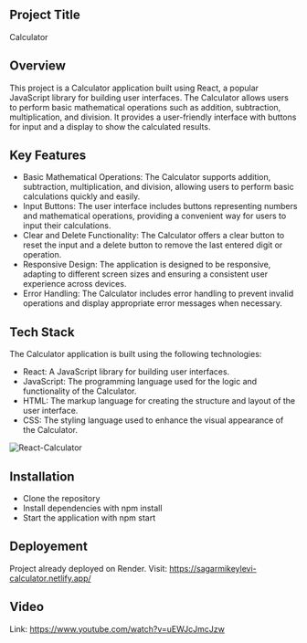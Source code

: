 ## Project Title
Calculator

## Overview
This project is a Calculator application built using React, a popular JavaScript library for building user interfaces. The Calculator allows users to perform basic mathematical operations such as addition, subtraction, multiplication, and division. It provides a user-friendly interface with buttons for input and a display to show the calculated results.

## Key Features
- Basic Mathematical Operations: The Calculator supports addition, subtraction, multiplication, and division, allowing users to perform basic calculations quickly and easily.
- Input Buttons: The user interface includes buttons representing numbers and mathematical operations, providing a convenient way for users to input their calculations.
- Clear and Delete Functionality: The Calculator offers a clear button to reset the input and a delete button to remove the last entered digit or operation.
- Responsive Design: The application is designed to be responsive, adapting to different screen sizes and ensuring a consistent user experience across devices.
- Error Handling: The Calculator includes error handling to prevent invalid operations and display appropriate error messages when necessary.

## Tech Stack
The Calculator application is built using the following technologies:

- React: A JavaScript library for building user interfaces.
- JavaScript: The programming language used for the logic and functionality of the Calculator.
- HTML: The markup language for creating the structure and layout of the user interface.
- CSS: The styling language used to enhance the visual appearance of the Calculator.

![React-Calculator](https://github.com/Sagarmikeylevi/React-Calculator/assets/114811573/dc56a221-8df5-4388-a09c-216556ea4e1c)

## Installation
- Clone the repository
- Install dependencies with npm install
- Start the application with npm start

## Deployement
Project already deployed on Render. Visit: https://sagarmikeylevi-calculator.netlify.app/

## Video 
Link: https://www.youtube.com/watch?v=uEWJcJmcJzw
